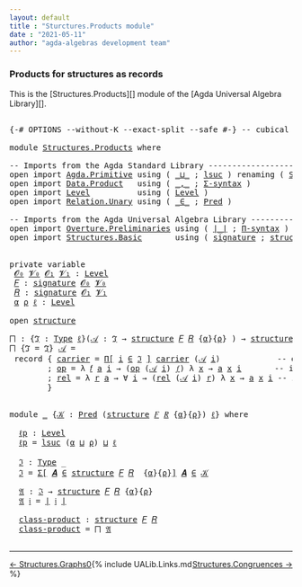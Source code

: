 ```yaml
---
layout: default
title : "Sturctures.Products module"
date : "2021-05-11"
author: "agda-algebras development team"
---
```


### <a id="products-for-structures-as-records">Products for structures as records</a>

This is the [Structures.Products][] module of the [Agda Universal Algebra Library][].

<pre class="Agda">

<a id="312" class="Symbol">{-#</a> <a id="316" class="Keyword">OPTIONS</a> <a id="324" class="Pragma">--without-K</a> <a id="336" class="Pragma">--exact-split</a> <a id="350" class="Pragma">--safe</a> <a id="357" class="Symbol">#-}</a> <a id="361" class="Comment">-- cubical #-}</a>

<a id="377" class="Keyword">module</a> <a id="384" href="Structures.Products.html" class="Module">Structures.Products</a> <a id="404" class="Keyword">where</a>

<a id="411" class="Comment">-- Imports from the Agda Standard Library ----------------------------------</a>
<a id="488" class="Keyword">open</a> <a id="493" class="Keyword">import</a> <a id="500" href="Agda.Primitive.html" class="Module">Agda.Primitive</a> <a id="515" class="Keyword">using</a> <a id="521" class="Symbol">(</a> <a id="523" href="Agda.Primitive.html#810" class="Primitive Operator">_⊔_</a> <a id="527" class="Symbol">;</a> <a id="529" href="Agda.Primitive.html#780" class="Primitive">lsuc</a> <a id="534" class="Symbol">)</a> <a id="536" class="Keyword">renaming</a> <a id="545" class="Symbol">(</a> <a id="547" href="Agda.Primitive.html#326" class="Primitive">Set</a> <a id="551" class="Symbol">to</a> <a id="554" class="Primitive">Type</a> <a id="559" class="Symbol">)</a>
<a id="561" class="Keyword">open</a> <a id="566" class="Keyword">import</a> <a id="573" href="Data.Product.html" class="Module">Data.Product</a>   <a id="588" class="Keyword">using</a> <a id="594" class="Symbol">(</a> <a id="596" href="Agda.Builtin.Sigma.html#236" class="InductiveConstructor Operator">_,_</a> <a id="600" class="Symbol">;</a> <a id="602" href="Data.Product.html#916" class="Function">Σ-syntax</a> <a id="611" class="Symbol">)</a>
<a id="613" class="Keyword">open</a> <a id="618" class="Keyword">import</a> <a id="625" href="Level.html" class="Module">Level</a>          <a id="640" class="Keyword">using</a> <a id="646" class="Symbol">(</a> <a id="648" href="Agda.Primitive.html#597" class="Postulate">Level</a> <a id="654" class="Symbol">)</a>
<a id="656" class="Keyword">open</a> <a id="661" class="Keyword">import</a> <a id="668" href="Relation.Unary.html" class="Module">Relation.Unary</a> <a id="683" class="Keyword">using</a> <a id="689" class="Symbol">(</a> <a id="691" href="Relation.Unary.html#1523" class="Function Operator">_∈_</a> <a id="695" class="Symbol">;</a> <a id="697" href="Relation.Unary.html#1101" class="Function">Pred</a> <a id="702" class="Symbol">)</a>

<a id="705" class="Comment">-- Imports from the Agda Universal Algebra Library -------------------------</a>
<a id="782" class="Keyword">open</a> <a id="787" class="Keyword">import</a> <a id="794" href="Overture.Preliminaries.html" class="Module">Overture.Preliminaries</a> <a id="817" class="Keyword">using</a> <a id="823" class="Symbol">(</a> <a id="825" href="Overture.Preliminaries.html#4382" class="Function Operator">∣_∣</a> <a id="829" class="Symbol">;</a> <a id="831" href="Overture.Preliminaries.html#6070" class="Function">Π-syntax</a> <a id="840" class="Symbol">)</a>
<a id="842" class="Keyword">open</a> <a id="847" class="Keyword">import</a> <a id="854" href="Structures.Basic.html" class="Module">Structures.Basic</a>       <a id="877" class="Keyword">using</a> <a id="883" class="Symbol">(</a> <a id="885" href="Structures.Basic.html#1234" class="Record">signature</a> <a id="895" class="Symbol">;</a> <a id="897" href="Structures.Basic.html#1568" class="Record">structure</a> <a id="907" class="Symbol">)</a>


<a id="911" class="Keyword">private</a> <a id="919" class="Keyword">variable</a>
 <a id="929" href="Structures.Products.html#929" class="Generalizable">𝓞₀</a> <a id="932" href="Structures.Products.html#932" class="Generalizable">𝓥₀</a> <a id="935" href="Structures.Products.html#935" class="Generalizable">𝓞₁</a> <a id="938" href="Structures.Products.html#938" class="Generalizable">𝓥₁</a> <a id="941" class="Symbol">:</a> <a id="943" href="Agda.Primitive.html#597" class="Postulate">Level</a>
 <a id="950" href="Structures.Products.html#950" class="Generalizable">𝐹</a> <a id="952" class="Symbol">:</a> <a id="954" href="Structures.Basic.html#1234" class="Record">signature</a> <a id="964" href="Structures.Products.html#929" class="Generalizable">𝓞₀</a> <a id="967" href="Structures.Products.html#932" class="Generalizable">𝓥₀</a>
 <a id="971" href="Structures.Products.html#971" class="Generalizable">𝑅</a> <a id="973" class="Symbol">:</a> <a id="975" href="Structures.Basic.html#1234" class="Record">signature</a> <a id="985" href="Structures.Products.html#935" class="Generalizable">𝓞₁</a> <a id="988" href="Structures.Products.html#938" class="Generalizable">𝓥₁</a>
 <a id="992" href="Structures.Products.html#992" class="Generalizable">α</a> <a id="994" href="Structures.Products.html#994" class="Generalizable">ρ</a> <a id="996" href="Structures.Products.html#996" class="Generalizable">ℓ</a> <a id="998" class="Symbol">:</a> <a id="1000" href="Agda.Primitive.html#597" class="Postulate">Level</a>

<a id="1007" class="Keyword">open</a> <a id="1012" href="Structures.Basic.html#1568" class="Module">structure</a>

<a id="⨅"></a><a id="1023" href="Structures.Products.html#1023" class="Function">⨅</a> <a id="1025" class="Symbol">:</a> <a id="1027" class="Symbol">{</a><a id="1028" href="Structures.Products.html#1028" class="Bound">ℑ</a> <a id="1030" class="Symbol">:</a> <a id="1032" href="Structures.Products.html#554" class="Primitive">Type</a> <a id="1037" href="Structures.Products.html#996" class="Generalizable">ℓ</a><a id="1038" class="Symbol">}(</a><a id="1040" href="Structures.Products.html#1040" class="Bound">𝒜</a> <a id="1042" class="Symbol">:</a> <a id="1044" href="Structures.Products.html#1028" class="Bound">ℑ</a> <a id="1046" class="Symbol">→</a> <a id="1048" href="Structures.Basic.html#1568" class="Record">structure</a> <a id="1058" href="Structures.Products.html#950" class="Generalizable">𝐹</a> <a id="1060" href="Structures.Products.html#971" class="Generalizable">𝑅</a> <a id="1062" class="Symbol">{</a><a id="1063" href="Structures.Products.html#992" class="Generalizable">α</a><a id="1064" class="Symbol">}{</a><a id="1066" href="Structures.Products.html#994" class="Generalizable">ρ</a><a id="1067" class="Symbol">}</a> <a id="1069" class="Symbol">)</a> <a id="1071" class="Symbol">→</a> <a id="1073" href="Structures.Basic.html#1568" class="Record">structure</a> <a id="1083" href="Structures.Products.html#950" class="Generalizable">𝐹</a> <a id="1085" href="Structures.Products.html#971" class="Generalizable">𝑅</a>
<a id="1087" href="Structures.Products.html#1023" class="Function">⨅</a> <a id="1089" class="Symbol">{</a><a id="1090" class="Argument">ℑ</a> <a id="1092" class="Symbol">=</a> <a id="1094" href="Structures.Products.html#1094" class="Bound">ℑ</a><a id="1095" class="Symbol">}</a> <a id="1097" href="Structures.Products.html#1097" class="Bound">𝒜</a> <a id="1099" class="Symbol">=</a>
 <a id="1102" class="Keyword">record</a> <a id="1109" class="Symbol">{</a> <a id="1111" href="Structures.Basic.html#1720" class="Field">carrier</a> <a id="1119" class="Symbol">=</a> <a id="1121" href="Overture.Preliminaries.html#6070" class="Function">Π[</a> <a id="1124" href="Structures.Products.html#1124" class="Bound">i</a> <a id="1126" href="Overture.Preliminaries.html#6070" class="Function">∈</a> <a id="1128" href="Structures.Products.html#1094" class="Bound">ℑ</a> <a id="1130" href="Overture.Preliminaries.html#6070" class="Function">]</a> <a id="1132" href="Structures.Basic.html#1720" class="Field">carrier</a> <a id="1140" class="Symbol">(</a><a id="1141" href="Structures.Products.html#1097" class="Bound">𝒜</a> <a id="1143" href="Structures.Products.html#1124" class="Bound">i</a><a id="1144" class="Symbol">)</a>            <a id="1157" class="Comment">-- domain of the product structure</a>
        <a id="1200" class="Symbol">;</a> <a id="1202" href="Structures.Basic.html#1739" class="Field">op</a> <a id="1205" class="Symbol">=</a> <a id="1207" class="Symbol">λ</a> <a id="1209" href="Structures.Products.html#1209" class="Bound">𝑓</a> <a id="1211" href="Structures.Products.html#1211" class="Bound">a</a> <a id="1213" href="Structures.Products.html#1213" class="Bound">i</a> <a id="1215" class="Symbol">→</a> <a id="1217" class="Symbol">(</a><a id="1218" href="Structures.Basic.html#1739" class="Field">op</a> <a id="1221" class="Symbol">(</a><a id="1222" href="Structures.Products.html#1097" class="Bound">𝒜</a> <a id="1224" href="Structures.Products.html#1213" class="Bound">i</a><a id="1225" class="Symbol">)</a> <a id="1227" href="Structures.Products.html#1209" class="Bound">𝑓</a><a id="1228" class="Symbol">)</a> <a id="1230" class="Symbol">λ</a> <a id="1232" href="Structures.Products.html#1232" class="Bound">x</a> <a id="1234" class="Symbol">→</a> <a id="1236" href="Structures.Products.html#1211" class="Bound">a</a> <a id="1238" href="Structures.Products.html#1232" class="Bound">x</a> <a id="1240" href="Structures.Products.html#1213" class="Bound">i</a>       <a id="1248" class="Comment">-- interpretation of  operations</a>
        <a id="1289" class="Symbol">;</a> <a id="1291" href="Structures.Basic.html#1823" class="Field">rel</a> <a id="1295" class="Symbol">=</a> <a id="1297" class="Symbol">λ</a> <a id="1299" href="Structures.Products.html#1299" class="Bound">r</a> <a id="1301" href="Structures.Products.html#1301" class="Bound">a</a> <a id="1303" class="Symbol">→</a> <a id="1305" class="Symbol">∀</a> <a id="1307" href="Structures.Products.html#1307" class="Bound">i</a> <a id="1309" class="Symbol">→</a> <a id="1311" class="Symbol">(</a><a id="1312" href="Structures.Basic.html#1823" class="Field">rel</a> <a id="1316" class="Symbol">(</a><a id="1317" href="Structures.Products.html#1097" class="Bound">𝒜</a> <a id="1319" href="Structures.Products.html#1307" class="Bound">i</a><a id="1320" class="Symbol">)</a> <a id="1322" href="Structures.Products.html#1299" class="Bound">r</a><a id="1323" class="Symbol">)</a> <a id="1325" class="Symbol">λ</a> <a id="1327" href="Structures.Products.html#1327" class="Bound">x</a> <a id="1329" class="Symbol">→</a> <a id="1331" href="Structures.Products.html#1301" class="Bound">a</a> <a id="1333" href="Structures.Products.html#1327" class="Bound">x</a> <a id="1335" href="Structures.Products.html#1307" class="Bound">i</a> <a id="1337" class="Comment">-- interpretation of relations</a>
        <a id="1376" class="Symbol">}</a>


<a id="1380" class="Keyword">module</a> <a id="1387" href="Structures.Products.html#1387" class="Module">_</a> <a id="1389" class="Symbol">{</a><a id="1390" href="Structures.Products.html#1390" class="Bound">𝒦</a> <a id="1392" class="Symbol">:</a> <a id="1394" href="Relation.Unary.html#1101" class="Function">Pred</a> <a id="1399" class="Symbol">(</a><a id="1400" href="Structures.Basic.html#1568" class="Record">structure</a> <a id="1410" href="Structures.Products.html#950" class="Generalizable">𝐹</a> <a id="1412" href="Structures.Products.html#971" class="Generalizable">𝑅</a> <a id="1414" class="Symbol">{</a><a id="1415" href="Structures.Products.html#992" class="Generalizable">α</a><a id="1416" class="Symbol">}{</a><a id="1418" href="Structures.Products.html#994" class="Generalizable">ρ</a><a id="1419" class="Symbol">})</a> <a id="1422" href="Structures.Products.html#996" class="Generalizable">ℓ</a><a id="1423" class="Symbol">}</a> <a id="1425" class="Keyword">where</a>

  <a id="1434" href="Structures.Products.html#1434" class="Function">ℓp</a> <a id="1437" class="Symbol">:</a> <a id="1439" href="Agda.Primitive.html#597" class="Postulate">Level</a>
  <a id="1447" href="Structures.Products.html#1434" class="Function">ℓp</a> <a id="1450" class="Symbol">=</a> <a id="1452" href="Agda.Primitive.html#780" class="Primitive">lsuc</a> <a id="1457" class="Symbol">(</a><a id="1458" href="Structures.Products.html#1415" class="Bound">α</a> <a id="1460" href="Agda.Primitive.html#810" class="Primitive Operator">⊔</a> <a id="1462" href="Structures.Products.html#1418" class="Bound">ρ</a><a id="1463" class="Symbol">)</a> <a id="1465" href="Agda.Primitive.html#810" class="Primitive Operator">⊔</a> <a id="1467" href="Structures.Products.html#1422" class="Bound">ℓ</a>

  <a id="1472" href="Structures.Products.html#1472" class="Function">ℑ</a> <a id="1474" class="Symbol">:</a> <a id="1476" href="Structures.Products.html#554" class="Primitive">Type</a> <a id="1481" class="Symbol">_</a>
  <a id="1485" href="Structures.Products.html#1472" class="Function">ℑ</a> <a id="1487" class="Symbol">=</a> <a id="1489" href="Data.Product.html#916" class="Function">Σ[</a> <a id="1492" href="Structures.Products.html#1492" class="Bound">𝑨</a> <a id="1494" href="Data.Product.html#916" class="Function">∈</a> <a id="1496" href="Structures.Basic.html#1568" class="Record">structure</a> <a id="1506" href="Structures.Products.html#1410" class="Bound">𝐹</a> <a id="1508" href="Structures.Products.html#1412" class="Bound">𝑅</a>  <a id="1511" class="Symbol">{</a><a id="1512" href="Structures.Products.html#1415" class="Bound">α</a><a id="1513" class="Symbol">}{</a><a id="1515" href="Structures.Products.html#1418" class="Bound">ρ</a><a id="1516" class="Symbol">}</a><a id="1517" href="Data.Product.html#916" class="Function">]</a> <a id="1519" href="Structures.Products.html#1492" class="Bound">𝑨</a> <a id="1521" href="Relation.Unary.html#1523" class="Function Operator">∈</a> <a id="1523" href="Structures.Products.html#1390" class="Bound">𝒦</a>

  <a id="1528" href="Structures.Products.html#1528" class="Function">𝔄</a> <a id="1530" class="Symbol">:</a> <a id="1532" href="Structures.Products.html#1472" class="Function">ℑ</a> <a id="1534" class="Symbol">→</a> <a id="1536" href="Structures.Basic.html#1568" class="Record">structure</a> <a id="1546" href="Structures.Products.html#1410" class="Bound">𝐹</a> <a id="1548" href="Structures.Products.html#1412" class="Bound">𝑅</a> <a id="1550" class="Symbol">{</a><a id="1551" href="Structures.Products.html#1415" class="Bound">α</a><a id="1552" class="Symbol">}{</a><a id="1554" href="Structures.Products.html#1418" class="Bound">ρ</a><a id="1555" class="Symbol">}</a>
  <a id="1559" href="Structures.Products.html#1528" class="Function">𝔄</a> <a id="1561" href="Structures.Products.html#1561" class="Bound">𝔦</a> <a id="1563" class="Symbol">=</a> <a id="1565" href="Overture.Preliminaries.html#4382" class="Function Operator">∣</a> <a id="1567" href="Structures.Products.html#1561" class="Bound">𝔦</a> <a id="1569" href="Overture.Preliminaries.html#4382" class="Function Operator">∣</a>

  <a id="1574" href="Structures.Products.html#1574" class="Function">class-product</a> <a id="1588" class="Symbol">:</a> <a id="1590" href="Structures.Basic.html#1568" class="Record">structure</a> <a id="1600" href="Structures.Products.html#1410" class="Bound">𝐹</a> <a id="1602" href="Structures.Products.html#1412" class="Bound">𝑅</a>
  <a id="1606" href="Structures.Products.html#1574" class="Function">class-product</a> <a id="1620" class="Symbol">=</a> <a id="1622" href="Structures.Products.html#1023" class="Function">⨅</a> <a id="1624" href="Structures.Products.html#1528" class="Function">𝔄</a>

</pre>

--------------------------------

<span style="float:left;">[← Structures.Graphs0](Structures.Graphs0.html)</span>
<span style="float:right;">[Structures.Congruences →](Structures.Congruences.html)</span>

{% include UALib.Links.md %}
